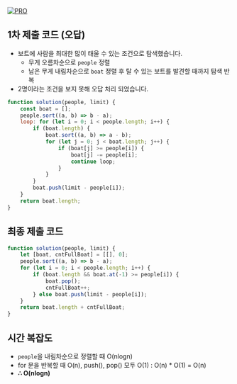 [![PRO]][Link]

## 1차 제출 코드 (오답)

-   보트에 사람을 최대한 많이 태울 수 있는 조건으로 탐색했습니다.
    -   무게 오름차순으로 `people` 정렬
    -   남은 무게 내림차순으로 `boat` 정렬 후 탈 수 있는 보트를 발견할 때까지 탐색 반복
-   2명이라는 조건을 보지 못해 오답 처리 되었습니다.

```js
function solution(people, limit) {
    const boat = [];
    people.sort((a, b) => b - a);
    loop: for (let i = 0; i < people.length; i++) {
        if (boat.length) {
            boat.sort((a, b) => a - b);
            for (let j = 0; j < boat.length; j++) {
                if (boat[j] >= people[i]) {
                    boat[j] -= people[i];
                    continue loop;
                }
            }
        }
        boat.push(limit - people[i]);
    }
    return boat.length;
}
```

## 최종 제출 코드

```js
function solution(people, limit) {
    let [boat, cntFullBoat] = [[], 0];
    people.sort((a, b) => b - a);
    for (let i = 0; i < people.length; i++) {
        if (boat.length && boat.at(-1) >= people[i]) {
            boat.pop();
            cntFullBoat++;
        } else boat.push(limit - people[i]);
    }
    return boat.length + cntFullBoat;
}
```

## 시간 복잡도

-   `people`을 내림차순으로 정렬할 때 O(nlogn)
-   for 문을 반복할 때 O(n), push(), pop() 모두 O(1) : O(n) \* O(1) = O(n)
-   **∴ O(nlogn)**

<!---------------------------------------------------------------------------->

[PRO]: https://github.com/GoSSaChin/algorithm-js/assets/107768516/67c43b52-bc3f-4571-a249-5519021afbb0
[Link]: https://school.programmers.co.kr/learn/courses/30/lessons/42885
